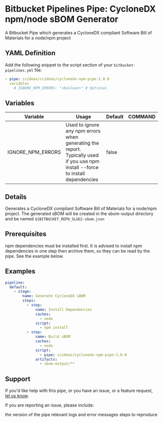 # Bitbucket Pipelines Pipe:  CycloneDX npm/node sBOM Generator

A Bitbucket Pipe which generates a CycloneDX compliant Software Bill of Materials
for a node/npm project

## YAML Definition

Add the following snippet to the script section of your `bitbucket-pipelines.yml` file:

```yaml
- pipe: ccideas/ccideas/cyclonedx-npm-pipe:1.0.0
  variables
    # IGNORE_NPM_ERRORS: "<boolean>" # Optional  
```
## Variables

| Variable              | Usage                                                       | Default | COMMAND |
| --------------------- | ----------------------------------------------------------- | ------- | ------- |
|IGNORE_NPM_ERRORS| Used to ignore any npm errors when generating the report. Typically used if you use npm install --force to install dependencies | false |
## Details

Generates a CycloneDX compliant Software Bill of Materials
for a node/npm project. The generated sBOM will be created in the
sbom-output directory and be named `${BITBUCKET_REPO_SLUG}-sbom.json`

## Prerequisites

npm dependencies must be installed first. It is advised to install npm dependencies
in one step then archive them, so they can be read by the pipe. See the example below.

## Examples

```yaml
pipeline:
  default:
    - stage:
        name: Generate CycloneDX sBOM
        steps:
          - step:
              name: Install Dependencies
              caches:
                - node
              script:
                - npm install
          - step:
              name: Build sBOM
              caches:
                - node
              script:
                - pipe: ccideas/cyclonedx-npm-pipe:1.0.0
              artifacts:
                - sbom-output/**
```

## Support

If you'd like help with this pipe, or you have an issue, or a feature request, [let us know](https://github.com/ccideas/cyclonedx-npm-pipe/issues).

If you are reporting an issue, please include:

the version of the pipe
relevant logs and error messages
steps to reproduce
